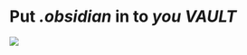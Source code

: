 # **Put _.obsidian_ in to _you VAULT_**

<img align="center" src="https://github.com/ashie74/obsidian-dotfile/blob/main/obdidia0.5.png">


